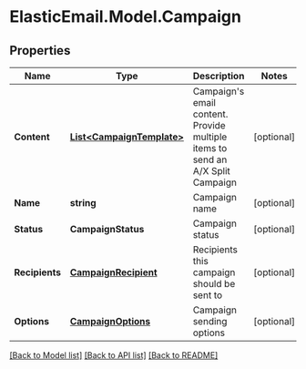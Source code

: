 # ElasticEmail.Model.Campaign
## Properties

Name | Type | Description | Notes
------------ | ------------- | ------------- | -------------
**Content** | [**List&lt;CampaignTemplate&gt;**](CampaignTemplate.md) | Campaign&#39;s email content. Provide multiple items to send an A/X Split Campaign | [optional] 
**Name** | **string** | Campaign name | [optional] 
**Status** | **CampaignStatus** | Campaign status | [optional] 
**Recipients** | [**CampaignRecipient**](CampaignRecipient.md) | Recipients this campaign should be sent to | [optional] 
**Options** | [**CampaignOptions**](CampaignOptions.md) | Campaign sending options | [optional] 

[[Back to Model list]](../README.md#documentation-for-models) [[Back to API list]](../README.md#documentation-for-api-endpoints) [[Back to README]](../README.md)

